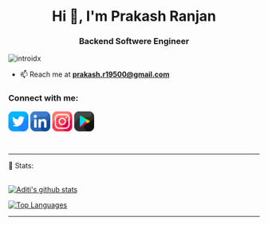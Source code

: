<h1 align="center">Hi 👋, I'm Prakash Ranjan</h1>
<h3 align="center">Backend Softwere Engineer</h3>

<p align="left"> <img src="https://komarev.com/ghpvc/?username=introidx" alt="introidx" /> </p>

- 📫 Reach me at **prakash.r19500@gmail.com**

<p align="left">
<h3 align="left">Connect with me:</h3>
<a href="https://twitter.com/prkofc" target="blank"><img align="center" src="twitter.png" alt="introidx" height="40" width="40" /></a>
<a href="https://linkedin.com/in/prakash-introidx" target="blank"><img align="center" src="linkedin.png" alt="prakash-introidx" height="40" width="40" /></a>
<a href="https://instagram.com/prkofc" target="blank"><img align="center" src="instagram.png" alt="introidx" height="40" width="40" /></a>
<a href="https://play.google.com/store/apps/details?id=com.introid.memetemp&hl=en_IN&gl=US" target="blank"><img align="center" src="google-play.png" alt="introidx" height="40" width="40" /></a>
</p>
<br>

 ---
 
 📶 Stats:<br><br>

[![Aditi's github stats](https://github-readme-stats.vercel.app/api?username=introidx&count_private=true&show_icons=true&theme=radical&hide_rank=false)](https://github.com/introidx/github-readme-stats)

[![Top Languages](https://github-readme-stats.vercel.app/api/top-langs/?username=introidx)](https://github.com/introidx/github-readme-stats)
 
 ---
 

